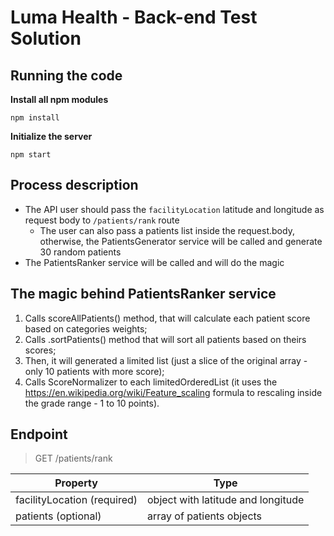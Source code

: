 # Luma Health - Back-end Test Solution

## Running the code

**Install all npm modules**

`npm install`

**Initialize the server**

`npm start`

## Process description

- The API user should pass the `facilityLocation` latitude and longitude as request body to `/patients/rank` route
  - The user can also pass a patients list inside the request.body, otherwise, the PatientsGenerator service will be called and generate 30 random patients
- The PatientsRanker service will be called and will do the magic

## The magic behind PatientsRanker service

1. Calls scoreAllPatients() method, that will calculate each patient score based on categories weights;
2. Calls .sortPatients() method that will sort all patients based on theirs scores;
3. Then, it will generated a limited list (just a slice of the original array - only 10 patients with more score);
4. Calls ScoreNormalizer to each limitedOrderedList (it uses the https://en.wikipedia.org/wiki/Feature_scaling formula to rescaling inside the grade range - 1 to 10 points).

## Endpoint

> GET /patients/rank

| Property                    | Type                               |
| --------------------------- | ---------------------------------- |
| facilityLocation (required) | object with latitude and longitude |
| patients (optional)         | array of patients objects          |
